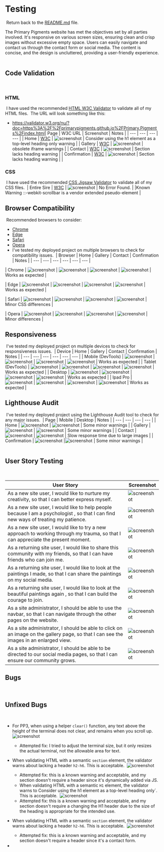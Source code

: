 # Testing
​
Return back to the [README.md](README.md) file.
​

The Primary Pigments website has met the objectives set by all parties involved. It's responsive on various screen sizes, ensuring clean and crisp images without excessive empty space. Users can easily navigate and contact us through the contact form or social media. The content is concise, and the design is uncluttered, providing a user-friendly experience.
​
## Code Validation
​
### HTML
​
I have used the recommended [HTML W3C Validator](https://validator.w3.org) to validate all of my HTML files.
​
The URL will look something like this:
​
- https://validator.w3.org/nu/?doc=https%3A%2F%2Fprimarypigments.github.io%2FPrimary.Pigments%2Findex.html
​
​
| Page | W3C URL | Screenshot | Notes |
| --- | --- | --- | --- |
| Home | [W3C](https://validator.w3.org/nu/?doc=https%3A%2F%2Fprimarypigments.github.io%2FPrimary.Pigments%2Findex.html) | ![screenshot](documentation/html_validation_index.png) | Consider using the h1 element as a top-level heading only warning |
| Gallery | [W3C](https://validator.w3.org/nu/?doc=https%3A%2F%2Fprimarypigments.github.io%2FPrimary.Pigments%2Findex.html) | ![screenshot](documentation/html_validation_gallery.png) | obsolete iframe warnings |
| Contact | [W3C](https://validator.w3.org/nu/?doc=https%3A%2F%2Fprimarypigments.github.io%2FPrimary.Pigments%2Fgallery.html) | ![screenshot](documentation/html_validation_contact.png) | Section lacks heading warning |
| Confirmation | [W3C](https://validator.w3.org/nu/?doc=https%3A%2F%2Fprimarypigments.github.io%2FPrimary.Pigments%2Fconfirmation.html%3Ffirst_name%3Db%26last_name%3Db%26password%3Db%26confirm_password%3Db%26interest_select%3DCreativity%26email_address%3Db%26phone_number%3Db%26about%3Db%26postal_code%3Db%26agreed%3Don) | ![screenshot](documentation/html_validation_confirmation.png) | Section lacks heading warning |
|
​
​
### CSS
​
I have used the recommended [CSS Jigsaw Validator](https://jigsaw.w3.org/css-validator) to validate all of my CSS files.
​
| Entire Sire | [W3C](https://jigsaw.w3.org/css-validator/validator?uri=https%3A%2F%2Fprimarypigments.github.io%2FPrimary.Pigments%2Findex.html&profile=css3svg&usermedium=all&warning=1&vextwarning=&lang=en) | ![screenshot](documentation/css_validation_home.png) | No Error Found. | |Known Warning  ::-webkit-scrollbar is a vendor extended pseudo-element |
​
​
## Browser Compatibility
​
Recommended browsers to consider:
- [Chrome](https://www.google.com/chrome)
- [Edge](https://www.microsoft.com/edge)
- [Safari](https://support.apple.com/downloads/safari)
- [Opera](https://www.opera.com/download)
​
- I've tested my deployed project on multiple browsers to check for compatibility issues.
​
| Browser | Home | Gallery | Contact | Confirmation | Notes |
| --- | --- | --- | --- | --- | --- |

| Chrome | ![screenshot](documentation/browser/browser_chrome_home.png) | ![screenshot](documentation/browser/browser_chrome_gallery.png) | ![screenshot](documentation/browser/browser_chrome_contact.png) | ![screenshot](documentation/browser/browser_chrome_confirmation.png) | Works as expected |

| Edge | ![screenshot](documentation/browser/browser_edge_home.png) | ![screenshot](documentation/browser/browser_edge_gallery.png) | ![screenshot](documentation/browser/browser_edge_contact.png) | ![screenshot](documentation/browser/browser_edge_confirmation.png) | Works as expected |

| Safari | ![screenshot](documentation/browser/browser_safari_home.png) | ![screenshot](documentation/browser/browser_safari_gallery.png) | ![screenshot](documentation/browser/browser_safari_contact.png) | ![screenshot](documentation/browser/browser_safari_confirmation.png) | Minor CSS differences |

| Opera | ![screenshot](documentation/browser/browser_opera_home.png) | ![screenshot](documentation/browser/browser_opera_gallery.png) | ![screenshot](documentation/browser/browser_opera_contact.png) | ![screenshot](documentation/browser/browser_opera_confirmation.png) | Minor differences |
​
## Responsiveness
​
I've tested my deployed project on multiple devices to check for responsiveness issues.
​
| Device | Home | Gallery | Contact | Confirmation | Notes |
| --- | --- | --- | --- | --- | --- |
| Mobile (DevTools) | ![screenshot](documentation/responsive_home_mobile.png) | ![screenshot](documentation/responsive_gallery_mobile.png) | ![screenshot](documentation/responsive_contact_mobile.png) | ![screenshot](documentation/responsive_confirmation_mobile.png) | Works as expected |
| Tablet (DevTools) | ![screenshot](documentation/responsive_home_tablet.png) | ![screenshot](documentation/responsive_gallery_tablet.png) | ![screenshot](documentation/responsive_contact_tablet.png) | ![screenshot](documentation/responsive_confirmation_tablet.png) | Works as expected |
| Desktop | ![screenshot](documentation/responsive_home_desktop.png) | ![screenshot](documentation/responsive_gallery_desktop.png) | ![screenshot](documentation/responsive_contact_desktop.png) | ![screenshot](documentation/responsive_confirmation_desktop.png) | Works as expected |
| Ipad Pro | ![screenshot](documentation/responsive_home_ipadpro.png) | ![screenshot](documentation/responsive_gallery_ipadpro.png) | ![screenshot](documentation/responsive_contact_ipadpro.png) | ![screenshot](documentation/responsive_confirmation_ipadpro.png) | Works as expected |
​
## Lighthouse Audit
​
I've tested my deployed project using the Lighthouse Audit tool to check for any major issues.
​
| Page | Mobile | Desktop | Notes |
| --- | --- | --- | --- |
| Home | ![screenshot](documentation/lighthouse_home_mobile.png) | ![screenshot](documentation/lighthouse_home_desktop.png) | Some minor warnings |
| Gallery | ![screenshot](documentation/lighthouse_gallery_mobile.png) | ![screenshot](documentation/lighthouse_gallery_desktop.png) | Some minor warnings |
| Contact | ![screenshot](documentation/lighthouse_contact_mobile.png) | ![screenshot](documentation/lighthouse_contact_desktop.png) | Slow response time due to large images |
| Confirmation | ![screenshot](documentation/lighthouse_confirmation_mobile.png) |![screenshot](documentation/lighthouse_confirmation_desktop.png) | Some minor warnings |  
​
## User Story Testing
​

| User Story | Screenshot |
| --- | --- |
| As a new site user, I would like to nurture my creativity, so that I can better express myself. | ![screenshot](documentation/site_user_creativity.png) |
|As a new site user, I would like to help people because I am a psychologist , so that I can find new ways of treating my patience. | ![screenshot](documentation/site_user_psycologist.png) |
| As a new site user, I would like to try a new approach to working through my trauma, so that I can appreciate the present moment.| ![screenshot](documentation/site_user_approch.png) |
| As a returning site user, I would like to share this community with my friends, so that I can have friends who can join me. | ![screenshot](documentation/social_media.png) |
| As a returning site user, I would like to look at the paintings I made, so that I can share the paintings on my social media. | ![screenshot](documentation/site_user_share.png) |
| As a returning site user, I would like to look at the beautiful paintings again , so that I can build the courage to join. | ![screenshot](documentation/site_user_paintings.png) |
|As a site administrator, I should be able to use the navbar, so that I can navigate through the other pages on the website. | ![screenshot](documentation/navbar.png) |
| As a site administrator, I should be able to click on an image on the gallery page, so that I can see the images in an enlarged view. | ![screenshot](documentation/gallery_view.png) |
| As a site administrator, I should be able to be directed to our social media pages, so that I can ensure our community grows. | ![screenshot](documentation/social_media.png) |


## Bugs
​
## Unfixed Bugs
​
- For PP3, when using a helper `clear()` function, any text above the height of the terminal does not clear, and remains when you scroll up.
​
    ![screenshot](documentation/unfixed-bug02.png)
​
    - Attempted fix: I tried to adjust the terminal size, but it only resizes the actual terminal, not the allowable area for text.
​
​
- When validating HTML with a semantic `section` element, the validator warns about lacking a header `h2-h6`. This is acceptable.
​
    ![screenshot](documentation/unfixed_bug_section.png)
​
    - Attempted fix: this is a known warning and acceptable, and my section doesn't require a header since it's dynamically added via JS.
​
    - When validating HTML with a semantic `H1` element, the validator warns to Consider using the h1 element as a top-level heading only`. This is acceptable.
​
    ![screenshot](documentation/unfixed_bug_section.png)
​
    - Attempted fix:  this is a known warning and acceptable, and my section doesn't require a changing the H1 header due to the size of the heading is appropriate for the intended use.
 
 - When validating HTML with a semantic `section` element, the validator warns about lacking a header `h2-h6`. This is acceptable.
​
    ![screenshot](documentation/unfixed_bug_h2.png)
​
    - Attempted fix: this is a known warning and acceptable, and my section doesn't require a header since it's a contact form.
-
[def]: https://cssgradient.io/

